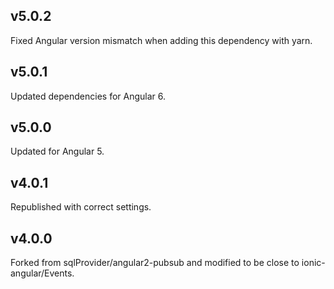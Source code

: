 ## v5.0.2
Fixed Angular version mismatch when adding this dependency with yarn.

## v5.0.1
Updated dependencies for Angular 6.

## v5.0.0
Updated for Angular 5.

## v4.0.1
Republished with correct settings.

## v4.0.0
Forked from sqlProvider/angular2-pubsub and modified to be close to ionic-angular/Events.
